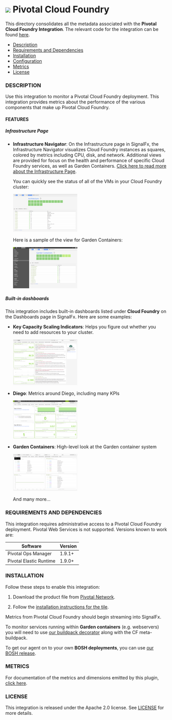 # ![](././img/integrations_pivotalcloudfoundry) Pivotal Cloud Foundry

This directory consolidates all the metadata associated with the **Pivotal Cloud Foundry Integration**. The relevant code for the integration can be found [here](https://github.com/signalfx/cloudfoundry-integration).

- [Description](#description)
- [Requirements and Dependencies](#requirements-and-dependencies)
- [Installation](#installation)
- [Configuration](#configuration)
- [Metrics](#metrics)
- [License](#license)

### DESCRIPTION

Use this integration to monitor a Pivotal Cloud Foundry deployment. This integration provides metrics about the performance of the various components that make up Pivotal Cloud Foundry.

#### FEATURES

##### Infrastructure Page

- **Infrastructure Navigator**: On the Infrastructure page in SignalFx, the
    Infrastructure Navigator visualizes Cloud Foundry instances as squares,
    colored by metrics including CPU, disk, and network. Additional views are
    provided for focus on the health and performance of specific Cloud Foundry
    services, as well as Garden Containers. [Click here to read more about the
    Infrastructure
    Page](https://docs.signalfx.com/en/latest/built-in-content/infra-nav.html).

  You can quickly see the status of all of the VMs in your Cloud Foundry cluster:

  [<img src='./img/arch-infra.png' width=200px>](./img/arch-infra.png)

  Here is a sample of the view for Garden Containers:

  [<img src='./img/garden-infra.png' width=200px>](./img/garden-infra.png)

##### Built-in dashboards

This integration includes built-in dashboards listed under **Cloud Foundry** on the Dashboards page in SignalFx. Here are some examples:

- **Key Capacity Scaling Indicators**: Helps you figure out whether you need to
    add resources to your cluster.

  [<img src='./img/key-cap-dashboard.png' width=200px>](./img/key-cap-dashboard.png)

- **Diego**: Metrics around Diego, including many KPIs

  [<img src='./img/diego-dashboard.png' width=200px>](./img/diego-dashboard.png)

- **Garden Containers**: High-level look at the Garden container system

  [<img src='./img/garden-containers-dashboard.png' width=200px>](./img/garden-containers-dashboard.png)

  And many more...

### REQUIREMENTS AND DEPENDENCIES

This integration requires administrative access to a Pivotal Cloud Foundry deployment. Pivotal Web Services is not supported. Versions known to work are:

| Software                | Version        |
|-------------------------|----------------|
| Pivotal Ops Manager     | 1.9.1+ |
| Pivotal Elastic Runtime | 1.9.0+ |

### INSTALLATION

Follow these steps to enable this integration:

1. Download the product file from [Pivotal Network](https://network.pivotal.io/products/signalfx-monitoring-alerting/).

1. Follow the [installation instructions for the tile](http://docs.pivotal.io/partners/signalfx/installing.html).

Metrics from Pivotal Cloud Foundry should begin streaming into SignalFx.

To monitor services running within **Garden containers** (e.g. webservers) you will
need to use [our buildpack decorator](https://github.com/signalfx/signalfx-cloudfoundry-buildpack-decorator)
along with the CF meta-buildpack.

To get our agent on to your own **BOSH deployments**, you can use [our BOSH
release](https://github.com/signalfx/agent-boshrelease).

### METRICS

For documentation of the metrics and dimensions emitted by this plugin, [click here](./docs).

### LICENSE

This integration is released under the Apache 2.0 license. See [LICENSE](https://github.com/signalfx/collectd-example/blob/master/LICENSE) for more details.
